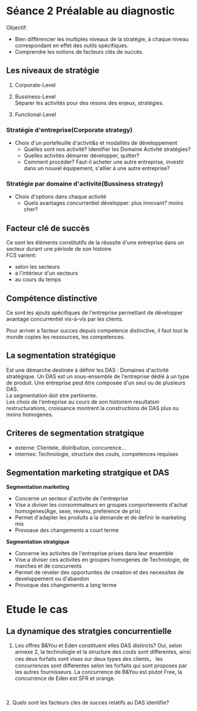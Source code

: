 # Séance 2 Préalable au diagnostic
Objectif:
- Bien différencier les multiples niveaux de la stratégie, à chaque niveau correspondant en effet des outils spécifiques.
- Comprendre les notions de facteurs clés de succès.

## Les niveaux de stratégie
1. Corporate-Level

2. Bussiness-Level  
   Séparer les activités pour des resons des enjeux, stratégies.
3. Functional-Level

### Stratégie d'entreprise(Corporate strategy)
- Choix d'un portefeuille d'activit&s et modalités de développement  
  - Quelles sont nos activité? Identifier les Domaine Activité stratégies?
  - Quelles activités démarrer développer, quitter?
  - Comment procéder? Faut-il acheter une autre entreprise, investir dans un nouvel équipement, s'allier à une autre entreprise?

### Stratégie par domaine d'activité(Bussiness strategy)
- Choix d'options dans chaque activité
  - Quels avantages concurrentiel développer: plus innovant? moins cher?

## Facteur clé de succès

Ce sont les éléments constitutifs de la réussite d'une entreprise dans un secteur durant une période de son histoire.   
FCS varient:
- selon les secteurs   
- a l'intérieur d'un secteurs
- au cours du temps

## Compétence distinctive
Ce sont les ajouts spécifiques de l'entreprise permettant de développer avantage concurrentiel vis-à-vis par les clients.

 Pour arriver a facteur succes depuis competence distinctive, il faut tout le monde copies les ressources, les competences.

## La segmentation stratégique
Est une démarche destinée à définir les DAS : Domaines d'activité stratégique.
Un DAS est un sous-ensemble de l'entreprise dédié à un type de produit. Une entreprise peut être composée d'un seul ou de plusieurs DAS.   
La segmentation doit etre pertinente.  
Les choix de l'entreprise au cours de son histoirem resultatsm restructurations, croissance montrent la constructions de DAS plus ou moins homogenes.  

## Criteres de segmentation stratgique
- externe: Clientele, distribution, concurence...  
- internes: Technologie, structure des couts, competences requises

## Segmentation marketing stratgique et DAS
**Segmentation marketing**
- Concerne un secteur d'activite de l'entreprise
- Vise a diviser les consommateurs en groupes comportements d'achat homogenes(Age, sexe, revenu, preference de prix)
- Permet d'adapter les produits a la demande et de definir le marketing mix
- Provoaue des changements a court terme

**Segmentation stratgique**
- Concerne les activites de l'entreprise prises dans leur ensemble
- Vise a diviser ces activites en groupes homogenes de Technologie, de marches et de concurrents
- Permet de reveler des opportunites de creation et des necessites de developpement ou d'abandon
- Provoque des changements a long terme


# Etude le cas  
## La dynamique des stratgies concurrentielle
1. Les offres B&You et Eden constituent elles DAS distincts?
Oui, selon annexe 2, la technologie et la structure des couts sont differentes, ainsi ces deux forfaits sont vises sur deux types des clients， les concurrences sont differentes selon les forfaits qui sont proposes par les autres fournisseurs. La concurrence de B&You est plutot Free, la concurrence de Eden est SFR et orange.  
</br>
</br>
2. Quels sont les facteurs cles de succes relatifs au DAS identifie?
